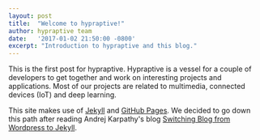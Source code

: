 ```yaml
---
layout: post
title:  "Welcome to hypraptive!"
author: hypraptive team
date:   '2017-01-02 21:50:00 -0800'
excerpt: "Introduction to hypraptive and this blog."
---
```

This is the first post for hypraptive. Hypraptive is a vessel for a couple of developers to get together and work on interesting projects and applications. Most of our projects are related to multimedia, connected devices (IoT) and deep learning.

This site makes use of [Jekyll](http://jekyllrb.com/) and [GitHub Pages](https://pages.github.com/). We decided to go down this path after reading Andrej Karpathy's blog [Switching Blog from Wordpress to Jekyll](http://karpathy.github.io/2014/07/01/switching-to-jekyll/).
